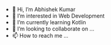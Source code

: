 - 👋 Hi, I’m Abhishek Kumar
- 👀 I’m interested in Web Development
- 🌱 I’m currently learning Kotlin
- 💞️ I’m looking to collaborate on ...
- 📫 How to reach me ...

<!---
Abhishek5520/Abhishek5520 is a ✨ special ✨ repository because its `README.md` (this file) appears on your GitHub profile.
You can click the Preview link to take a look at your changes.
--->
